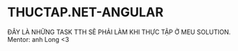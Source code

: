 # THUCTAP.NET-ANGULAR
ĐÂY LÀ NHỮNG TASK TTH SẼ PHẢI LÀM KHI THỰC TẬP Ở MEU SOLUTION.
Mentor: anh Long <3

